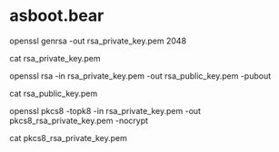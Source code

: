 # asboot.bear

openssl genrsa -out rsa_private_key.pem 2048

cat rsa_private_key.pem

openssl rsa -in rsa_private_key.pem -out rsa_public_key.pem -pubout

cat rsa_public_key.pem

openssl pkcs8 -topk8 -in rsa_private_key.pem -out pkcs8_rsa_private_key.pem -nocrypt

cat pkcs8_rsa_private_key.pem